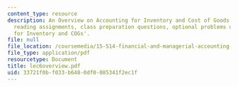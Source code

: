 ```yaml
---
content_type: resource
description: An Overview on Accounting for Inventory and Cost of Goods Sold; Objectives,
  reading assignments, class preparation questions, optional problems on 'Accounting
  for Inventory and COGs'.
file: null
file_location: /coursemedia/15-514-financial-and-managerial-accounting-summer-2003/33721f0bf033b6480df0085341f2ec1f_lec6overview.pdf
file_type: application/pdf
resourcetype: Document
title: lec6overview.pdf
uid: 33721f0b-f033-b648-0df0-085341f2ec1f
---
```

